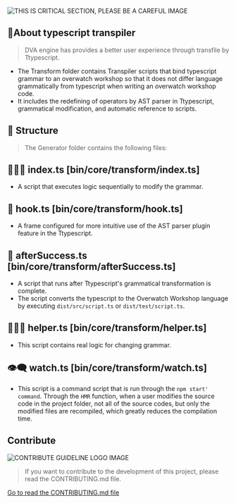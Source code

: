 ![THIS IS CRITICAL SECTION, PLEASE BE A CAREFUL IMAGE](https://i.imgur.com/gZK4gwI.png)

## 💬About typescript transpiler

> DVA engine has provides a better user experience through transfile by Ttypescript.

- The Transform folder contains Transpiler scripts that bind typescript grammar to an overwatch workshop so that it does not differ language grammatically from typescript when writing an overwatch workshop code.
- It includes the redefining of operators by AST parser in Ttypescript, grammatical modification, and automatic reference to scripts.



## 🐇 Structure

> The Generator folder contains the following files:



## 👩🏻‍✈️ index.ts [bin/core/transform/index.ts]

- A script that executes logic sequentially to modify the grammar.



## 📐 hook.ts [bin/core/transform/hook.ts]

- A frame configured for more intuitive use of the AST parser plugin feature in the Ttypescript.



## 🚀 afterSuccess.ts [bin/core/transform/afterSuccess.ts]

- A script that runs after Ttypescript's grammatical transformation is complete.
- The script converts the typescript to the Overwatch Workshop language by executing `dist/src/script.ts` or `dist/test/script.ts`.



## 👩🏻‍🏫 helper.ts [bin/core/transform/helper.ts]

- This script contains real logic for changing grammar.



## 👁‍🗨 watch.ts [bin/core/transform/watch.ts]

- This script is a command script that is run through the `npm start' command`. Through the `HMR` function, when a user modifies the source code in the project folder, not all of the source codes, but only the modified files are recompiled, which greatly reduces the compilation time.



## Contribute

![CONTRIBUTE GUIDELINE LOGO IMAGE](https://i.imgur.com/AeMjvYw.png)

> If you want to contribute to the development of this project, please read the CONTRIBUTING.md file.

[Go to read the CONTRIBUTING.md file](https://github.com/hmmhmmhm/dva-engine/blob/master/CONTRIBUTING.md)